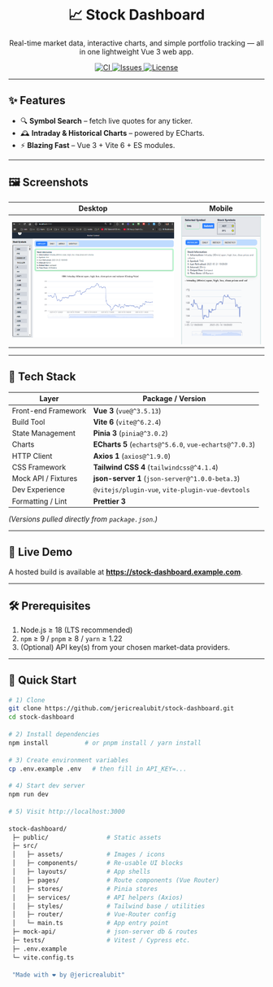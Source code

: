 <!--
  README – jericrealubit/stock-dashboard
  Last update: 2024--
-->

<h1 align="center">
  📈 Stock Dashboard
</h1>

<p align="center">
  Real-time market data, interactive charts, and simple portfolio tracking — all in one lightweight Vue 3 web app.
</p>

<p align="center">
  <!-- Adjust the badge URLs once your workflow / license is final -->
  <a href="https://github.com/jericrealubit/stock-dashboard/actions">
    <img alt="CI" src="https://github.com/jericrealubit/stock-dashboard/actions/workflows/ci.yml/badge.svg">
  </a>
  <a href="https://github.com/jericrealubit/stock-dashboard/issues">
    <img alt="Issues" src="https://img.shields.io/github/issues/jericrealubit/stock-dashboard">
  </a>
  <a href="https://github.com/jericrealubit/stock-dashboard/blob/main/LICENSE">
    <img alt="License" src="https://img.shields.io/github/license/jericrealubit/stock-dashboard">
  </a>
</p>

---

## ✨ Features

- 🔍 **Symbol Search** – fetch live quotes for any ticker.
- 🕰️ **Intraday & Historical Charts** – powered by ECharts.
  <!-- - 📰 **News Feed** – headline stream for the active symbol. -->
  <!-- - 🎛️ **Technical Indicators** – moving averages, Bollinger Bands, RSI. -->
  <!-- - 📊 **Portfolio Tracker** – add positions, monitor P/L. -->
  <!-- - 🌚 **Dark / Light Themes** – Tailwind CSS v4 colour modes. -->
- ⚡ **Blazing Fast** – Vue 3 + Vite 6 + ES modules.

---

## 🖼️ Screenshots

| Desktop                                              | Mobile                                              |
| ---------------------------------------------------- | --------------------------------------------------- |
| <img src="docs/screenshots/desktop.png" width="420"> | <img src="docs/screenshots/mobile.png" width="200"> |

---

## 🔧 Tech Stack

| Layer               | Package / Version                                      |
| ------------------- | ------------------------------------------------------ |
| Front-end Framework | **Vue 3** (`vue@^3.5.13`)                              |
| Build Tool          | **Vite 6** (`vite@^6.2.4`)                             |
| State Management    | **Pinia 3** (`pinia@^3.0.2`)                           |
| Charts              | **ECharts 5** (`echarts@^5.6.0`, `vue-echarts@^7.0.3`) |
| HTTP Client         | **Axios 1** (`axios@^1.9.0`)                           |
| CSS Framework       | **Tailwind CSS 4** (`tailwindcss@^4.1.4`)              |
| Mock API / Fixtures | **json-server 1** (`json-server@^1.0.0-beta.3`)        |
| Dev Experience      | `@vitejs/plugin-vue`, `vite-plugin-vue-devtools`       |
| Formatting / Lint   | **Prettier 3**                                         |

_(Versions pulled directly from `package.json`.)_

---

## 🚀 Live Demo

<!-- Replace with actual URL once deployed -->

A hosted build is available at **https://stock-dashboard.example.com**.

---

## 🛠️ Prerequisites

1. Node.js ≥ 18 (LTS recommended)
2. `npm` ≥ 9 / `pnpm` ≥ 8 / `yarn` ≥ 1.22
3. (Optional) API key(s) from your chosen market-data providers.

---

## 🏁 Quick Start

```bash
# 1) Clone
git clone https://github.com/jericrealubit/stock-dashboard.git
cd stock-dashboard

# 2) Install dependencies
npm install          # or pnpm install / yarn install

# 3) Create environment variables
cp .env.example .env   # then fill in API_KEY=...

# 4) Start dev server
npm run dev

# 5) Visit http://localhost:3000

stock-dashboard/
 ├─ public/                # Static assets
 ├─ src/
 │   ├─ assets/            # Images / icons
 │   ├─ components/        # Re-usable UI blocks
 │   ├─ layouts/           # App shells
 │   ├─ pages/             # Route components (Vue Router)
 │   ├─ stores/            # Pinia stores
 │   ├─ services/          # API helpers (Axios)
 │   ├─ styles/            # Tailwind base / utilities
 │   ├─ router/            # Vue-Router config
 │   └─ main.ts            # App entry point
 ├─ mock-api/              # json-server db & routes
 ├─ tests/                 # Vitest / Cypress etc.
 ├─ .env.example
 └─ vite.config.ts

 "Made with ❤️ by @jericrealubit"
```
